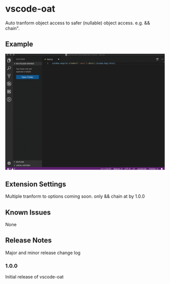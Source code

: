 # vscode-oat

Auto tranform object access to safer (nullable) object access. e.g. && chain".

## Example

![Functionality](images/vscode-oat.gif)

## Extension Settings

Multiple tranform to options coming soon. only && chain at by 1.0.0

## Known Issues

None

## Release Notes

Major and minor release change log

### 1.0.0

Initial release of vscode-oat
